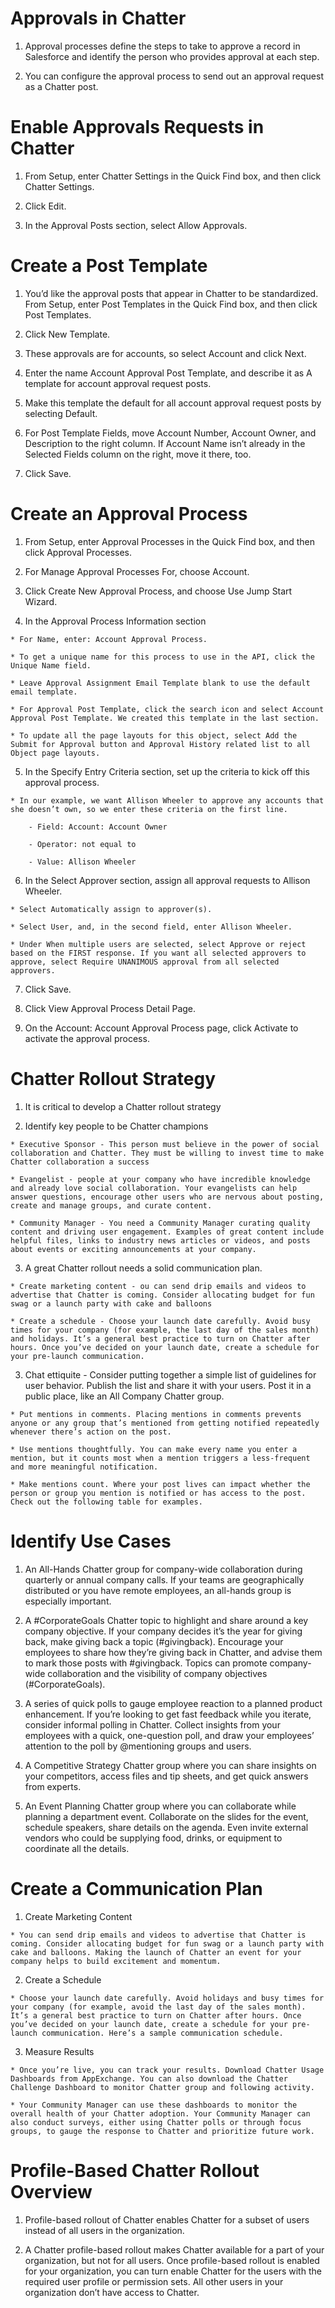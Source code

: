 # Approvals in Chatter 

  1. Approval processes define the steps to take to approve a record in Salesforce and identify the person who provides approval at each step.

  2. You can configure the approval process to send out an approval request as a Chatter post.

 # Enable Approvals Requests in Chatter

  1. From Setup, enter Chatter Settings in the Quick Find box, and then click Chatter Settings.

  2. Click Edit.

  3. In the Approval Posts section, select Allow Approvals.

# Create a Post Template

  1. You’d like the approval posts that appear in Chatter to be standardized. From Setup, enter Post Templates in the Quick Find box, and then click Post Templates.

  2. Click New Template.

  3. These approvals are for accounts, so select Account and click Next.

  4. Enter the name Account Approval Post Template, and describe it as A template for account approval request posts.

  5. Make this template the default for all account approval request posts by selecting Default.

  6. For Post Template Fields, move Account Number, Account Owner, and Description to the right column. If Account Name isn’t already in the Selected Fields column on the right, move it there, too.

  7. Click Save.

# Create an Approval Process

  1. From Setup, enter Approval Processes in the Quick Find box, and then click Approval Processes.

  2. For Manage Approval Processes For, choose Account.

  3. Click Create New Approval Process, and choose Use Jump Start Wizard.

  4. In the Approval Process Information section

    * For Name, enter: Account Approval Process.

    * To get a unique name for this process to use in the API, click the Unique Name field.

    * Leave Approval Assignment Email Template blank to use the default email template.

    * For Approval Post Template, click the search icon and select Account Approval Post Template. We created this template in the last section.

    * To update all the page layouts for this object, select Add the Submit for Approval button and Approval History related list to all Object page layouts.

  5. In the Specify Entry Criteria section, set up the criteria to kick off this approval process.

    * In our example, we want Allison Wheeler to approve any accounts that she doesn’t own, so we enter these criteria on the first line.

        - Field: Account: Account Owner

        - Operator: not equal to

        - Value: Allison Wheeler

  6. In the Select Approver section, assign all approval requests to Allison Wheeler.

    * Select Automatically assign to approver(s).

    * Select User, and, in the second field, enter Allison Wheeler.

    * Under When multiple users are selected, select Approve or reject based on the FIRST response. If you want all selected approvers to approve, select Require UNANIMOUS approval from all selected approvers.

  7. Click Save.

  8. Click View Approval Process Detail Page.

  9. On the Account: Account Approval Process page, click Activate to activate the approval process.


# Chatter Rollout Strategy

  1. It is critical to develop a Chatter rollout strategy
 
  2. Identify key people to be Chatter champions

    * Executive Sponsor - This person must believe in the power of social collaboration and Chatter. They must be willing to invest time to make Chatter collaboration a success

    * Evangelist - people at your company who have incredible knowledge and already love social collaboration. Your evangelists can help answer questions, encourage other users who are nervous about posting, create and manage groups, and curate content.

    * Community Manager - You need a Community Manager curating quality content and driving user engagement. Examples of great content include helpful files, links to industry news articles or videos, and posts about events or exciting announcements at your company. 
 
  3. A great Chatter rollout needs a solid communication plan. 

    * Create marketing content - ou can send drip emails and videos to advertise that Chatter is coming. Consider allocating budget for fun swag or a launch party with cake and balloons

    * Create a schedule - Choose your launch date carefully. Avoid busy times for your company (for example, the last day of the sales month) and holidays. It’s a general best practice to turn on Chatter after hours. Once you’ve decided on your launch date, create a schedule for your pre-launch communication.

  3. Chat ettiquite - Consider putting together a simple list of guidelines for user behavior. Publish the list and share it with your users. Post it in a public place, like an All Company Chatter group.

    * Put mentions in comments. Placing mentions in comments prevents anyone or any group that’s mentioned from getting notified repeatedly whenever there’s action on the post.

    * Use mentions thoughtfully. You can make every name you enter a mention, but it counts most when a mention triggers a less-frequent and more meaningful notification. 

    * Make mentions count. Where your post lives can impact whether the person or group you mention is notified or has access to the post. Check out the following table for examples.

# Identify Use Cases

  1. An All-Hands Chatter group for company-wide collaboration during quarterly or annual company calls. If your teams are geographically distributed or you have remote employees, an all-hands group is especially important.

  2. A #CorporateGoals Chatter topic to highlight and share around a key company objective. If your company decides it’s the year for giving back, make giving back a topic (#givingback). Encourage your employees to share how they’re giving back in Chatter, and advise them to mark those posts with #givingback. Topics can promote company-wide collaboration and the visibility of company objectives (#CorporateGoals).

  3. A series of quick polls to gauge employee reaction to a planned product enhancement. If you’re looking to get fast feedback while you iterate, consider informal polling in Chatter. Collect insights from your employees with a quick, one-question poll, and draw your employees’ attention to the poll by @mentioning groups and users.

  4. A Competitive Strategy Chatter group where you can share insights on your competitors, access files and tip sheets, and get quick answers from experts.

  5. An Event Planning Chatter group where you can collaborate while planning a department event. Collaborate on the slides for the event, schedule speakers, share details on the agenda. Even invite external vendors who could be supplying food, drinks, or equipment to coordinate all the details.

# Create a Communication Plan

  1. Create Marketing Content

    * You can send drip emails and videos to advertise that Chatter is coming. Consider allocating budget for fun swag or a launch party with cake and balloons. Making the launch of Chatter an event for your company helps to build excitement and momentum.

  2. Create a Schedule

    * Choose your launch date carefully. Avoid holidays and busy times for your company (for example, avoid the last day of the sales month). It’s a general best practice to turn on Chatter after hours. Once you’ve decided on your launch date, create a schedule for your pre-launch communication. Here’s a sample communication schedule.

  3. Measure Results

    * Once you’re live, you can track your results. Download Chatter Usage Dashboards from AppExchange. You can also download the Chatter Challenge Dashboard to monitor Chatter group and following activity.

    * Your Community Manager can use these dashboards to monitor the overall health of your Chatter adoption. Your Community Manager can also conduct surveys, either using Chatter polls or through focus groups, to gauge the response to Chatter and prioritize future work.

# Profile-Based Chatter Rollout Overview

  1. Profile-based rollout of Chatter enables Chatter for a subset of users instead of all users in the organization.

  2. A Chatter profile-based rollout makes Chatter available for a part of your organization, but not for all users. Once profile-based rollout is enabled for your organization, you can turn enable Chatter for the users with the required user profile or permission sets. All other users in your organization don’t have access to Chatter. 

  